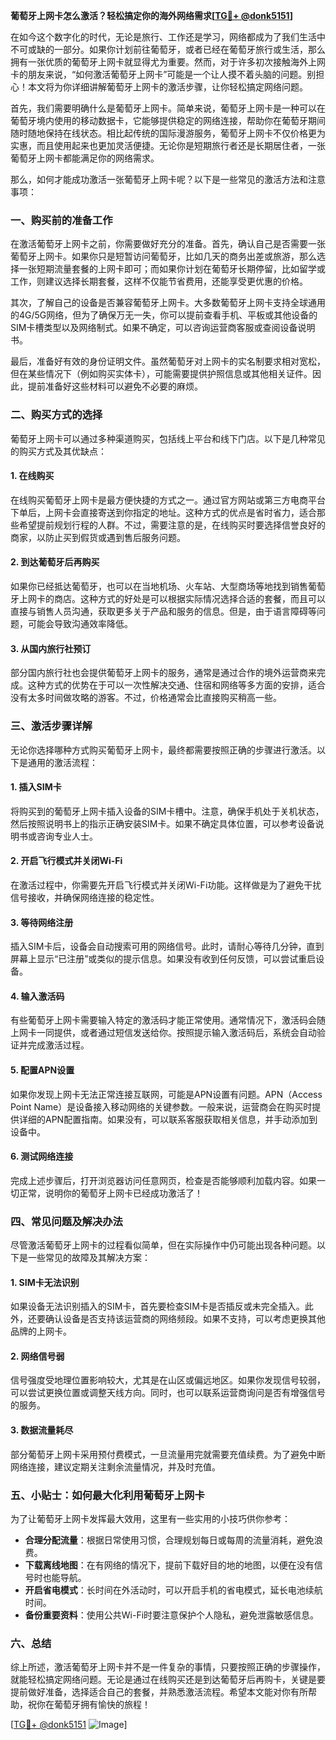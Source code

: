 **葡萄牙上网卡怎么激活？轻松搞定你的海外网络需求[[TG💪+ @donk5151](https://t.me/s/donk5151)]**

在如今这个数字化的时代，无论是旅行、工作还是学习，网络都成为了我们生活中不可或缺的一部分。如果你计划前往葡萄牙，或者已经在葡萄牙旅行或生活，那么拥有一张优质的葡萄牙上网卡就显得尤为重要。然而，对于许多初次接触海外上网卡的朋友来说，“如何激活葡萄牙上网卡”可能是一个让人摸不着头脑的问题。别担心！本文将为你详细讲解葡萄牙上网卡的激活步骤，让你轻松搞定网络问题。

首先，我们需要明确什么是葡萄牙上网卡。简单来说，葡萄牙上网卡是一种可以在葡萄牙境内使用的移动数据卡，它能够提供稳定的网络连接，帮助你在葡萄牙期间随时随地保持在线状态。相比起传统的国际漫游服务，葡萄牙上网卡不仅价格更为实惠，而且使用起来也更加灵活便捷。无论你是短期旅行者还是长期居住者，一张葡萄牙上网卡都能满足你的网络需求。

那么，如何才能成功激活一张葡萄牙上网卡呢？以下是一些常见的激活方法和注意事项：

### **一、购买前的准备工作**
在激活葡萄牙上网卡之前，你需要做好充分的准备。首先，确认自己是否需要一张葡萄牙上网卡。如果你只是短暂访问葡萄牙，比如几天的商务出差或旅游，那么选择一张短期流量套餐的上网卡即可；而如果你计划在葡萄牙长期停留，比如留学或工作，则建议选择长期套餐，这样不仅能节省费用，还能享受更优惠的价格。

其次，了解自己的设备是否兼容葡萄牙上网卡。大多数葡萄牙上网卡支持全球通用的4G/5G网络，但为了确保万无一失，你可以提前查看手机、平板或其他设备的SIM卡槽类型以及网络制式。如果不确定，可以咨询运营商客服或查阅设备说明书。

最后，准备好有效的身份证明文件。虽然葡萄牙对上网卡的实名制要求相对宽松，但在某些情况下（例如购买实体卡），可能需要提供护照信息或其他相关证件。因此，提前准备好这些材料可以避免不必要的麻烦。

### **二、购买方式的选择**
葡萄牙上网卡可以通过多种渠道购买，包括线上平台和线下门店。以下是几种常见的购买方式及其优缺点：

#### **1. 在线购买**
在线购买葡萄牙上网卡是最方便快捷的方式之一。通过官方网站或第三方电商平台下单后，上网卡会直接寄送到你指定的地址。这种方式的优点是省时省力，适合那些希望提前规划行程的人群。不过，需要注意的是，在线购买时要选择信誉良好的商家，以防止买到假货或遇到售后服务问题。

#### **2. 到达葡萄牙后再购买**
如果你已经抵达葡萄牙，也可以在当地机场、火车站、大型商场等地找到销售葡萄牙上网卡的商店。这种方式的好处是可以根据实际情况选择合适的套餐，而且可以直接与销售人员沟通，获取更多关于产品和服务的信息。但是，由于语言障碍等问题，可能会导致沟通效率降低。

#### **3. 从国内旅行社预订**
部分国内旅行社也会提供葡萄牙上网卡的服务，通常是通过合作的境外运营商来完成。这种方式的优势在于可以一次性解决交通、住宿和网络等多方面的安排，适合没有太多时间做攻略的游客。不过，价格通常会比直接购买稍高一些。

### **三、激活步骤详解**
无论你选择哪种方式购买葡萄牙上网卡，最终都需要按照正确的步骤进行激活。以下是通用的激活流程：

#### **1. 插入SIM卡**
将购买到的葡萄牙上网卡插入设备的SIM卡槽中。注意，确保手机处于关机状态，然后按照说明书上的指示正确安装SIM卡。如果不确定具体位置，可以参考设备说明书或咨询专业人士。

#### **2. 开启飞行模式并关闭Wi-Fi**
在激活过程中，你需要先开启飞行模式并关闭Wi-Fi功能。这样做是为了避免干扰信号接收，并确保网络连接的稳定性。

#### **3. 等待网络注册**
插入SIM卡后，设备会自动搜索可用的网络信号。此时，请耐心等待几分钟，直到屏幕上显示“已注册”或类似的提示信息。如果没有收到任何反馈，可以尝试重启设备。

#### **4. 输入激活码**
有些葡萄牙上网卡需要输入特定的激活码才能正常使用。通常情况下，激活码会随上网卡一同提供，或者通过短信发送给你。按照提示输入激活码后，系统会自动验证并完成激活过程。

#### **5. 配置APN设置**
如果你发现上网卡无法正常连接互联网，可能是APN设置有问题。APN（Access Point Name）是设备接入移动网络的关键参数。一般来说，运营商会在购买时提供详细的APN配置指南。如果没有，可以联系客服获取相关信息，并手动添加到设备中。

#### **6. 测试网络连接**
完成上述步骤后，打开浏览器访问任意网页，检查是否能够顺利加载内容。如果一切正常，说明你的葡萄牙上网卡已经成功激活了！

### **四、常见问题及解决办法**
尽管激活葡萄牙上网卡的过程看似简单，但在实际操作中仍可能出现各种问题。以下是一些常见的故障及其解决方案：

#### **1. SIM卡无法识别**
如果设备无法识别插入的SIM卡，首先要检查SIM卡是否插反或未完全插入。此外，还要确认设备是否支持该运营商的网络频段。如果不支持，可以考虑更换其他品牌的上网卡。

#### **2. 网络信号弱**
信号强度受地理位置影响较大，尤其是在山区或偏远地区。如果你发现信号较弱，可以尝试更换位置或调整天线方向。同时，也可以联系运营商询问是否有增强信号的服务。

#### **3. 数据流量耗尽**
部分葡萄牙上网卡采用预付费模式，一旦流量用完就需要充值续费。为了避免中断网络连接，建议定期关注剩余流量情况，并及时充值。

### **五、小贴士：如何最大化利用葡萄牙上网卡**
为了让葡萄牙上网卡发挥最大效用，这里有一些实用的小技巧供你参考：

- **合理分配流量**：根据日常使用习惯，合理规划每日或每周的流量消耗，避免浪费。
- **下载离线地图**：在有网络的情况下，提前下载好目的地的地图，以便在没有信号时也能导航。
- **开启省电模式**：长时间在外活动时，可以开启手机的省电模式，延长电池续航时间。
- **备份重要资料**：使用公共Wi-Fi时要注意保护个人隐私，避免泄露敏感信息。

### **六、总结**
综上所述，激活葡萄牙上网卡并不是一件复杂的事情，只要按照正确的步骤操作，就能轻松搞定网络问题。无论是通过在线购买还是到达葡萄牙后再购卡，关键是要提前做好准备，选择适合自己的套餐，并熟悉激活流程。希望本文能对你有所帮助，祝你在葡萄牙拥有愉快的旅程！

[[TG💪+ @donk5151](https://t.me/s/donk5151) ![Image](https://i.postimg.cc/rwNCRYN7/Snipaste-2025-04-30-17-27-05.png)]